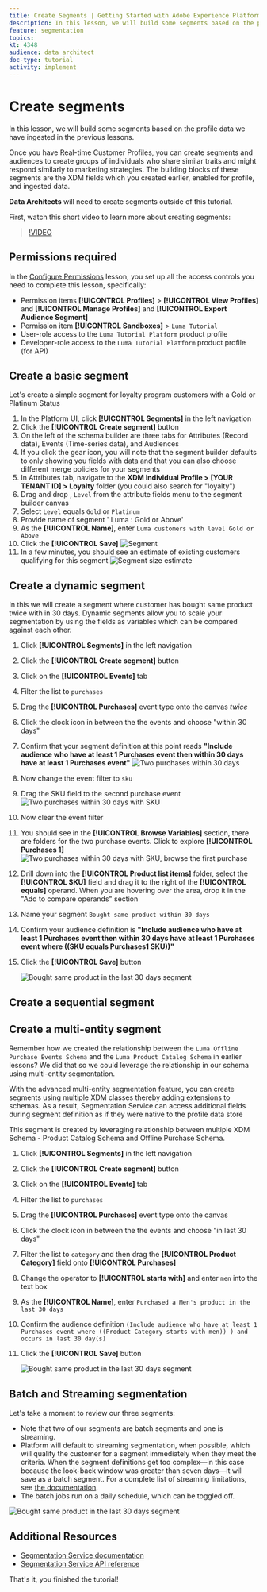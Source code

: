 ```yaml
---
title: Create Segments | Getting Started with Adobe Experience Platform for Data Architects and Data Engineers
description: In this lesson, we will build some segments based on the profile data we have ingested in the previous lessons.
feature: segmentation
topics: 
kt: 4348
audience: data architect
doc-type: tutorial
activity: implement
---
```


# Create segments

In this lesson, we will build some segments based on the profile data we have ingested in the previous lessons.

Once you have Real-time Customer Profiles, you can create segments and audiences to create groups of individuals who share similar traits and might respond similarly to marketing strategies. The building blocks of these segments are the XDM fields which you created earlier, enabled for profile, and ingested data.

**Data Architects** will need to create segments outside of this tutorial.

First, watch this short video to learn more about creating segments:
>[!VIDEO](https://video.tv.adobe.com/v/27254?quality=12&learn=on)

## Permissions required

In the [Configure Permissions](configure-permissions.md) lesson, you set up all the access controls you need to complete this lesson, specifically:

* Permission items **[!UICONTROL Profiles]** > **[!UICONTROL View Profiles]** and **[!UICONTROL Manage Profiles]** and **[!UICONTROL Export Audience Segment]**
* Permission item **[!UICONTROL Sandboxes]** > `Luma Tutorial`
* User-role access to the `Luma Tutorial Platform` product profile
* Developer-role access to the `Luma Tutorial Platform` product profile (for API)

## Create a basic segment

Let's create a simple segment for loyalty program customers with a Gold or Platinum Status

1. In the Platform UI, click **[!UICONTROL Segments]** in the left navigation
1. Click the **[!UICONTROL Create segment]** button 
1. On the left of the schema builder are three tabs for Attributes (Record data), Events (Time-series data), and Audiences
1. If you click the gear icon, you will note that the segment builder defaults to only showing you fields with data and that you can also choose different merge policies for your segments
1. In Attributes tab, navigate to the **XDM Individual Profile > [YOUR TENANT ID] > Loyalty** folder (you could also search for "loyalty")
1. Drag and drop , `Level` from the attribute fields menu to the segment builder canvas 
1. Select `Level` equals `Gold` or `Platinum`
1. Provide name of segment ' Luma : Gold or Above'
1. As the **[!UICONTROL Name]**, enter `Luma customers with level Gold or Above`
1. Click the **[!UICONTROL Save]**
   ![Segment](assets/segment-goldOrAbove.png)
1. In a few minutes, you should see an estimate of existing customers qualifying for this segment
   ![Segment size estimate](assets/segment-goldOrAbove-estimate.png)

<!--## Create a sequential segment-->

## Create a dynamic segment

In this we will create a segment where customer has bought same product twice with in 30 days. Dynamic segments allow you to scale your segmentation by using the fields as variables which can be compared against each other.

1. Click **[!UICONTROL Segments]** in the left navigation
1. Click the **[!UICONTROL Create segment]** button 
1. Click on the **[!UICONTROL Events]** tab
1. Filter the list to `purchases`
1. Drag the **[!UICONTROL Purchases]** event type onto the canvas _twice_
1. Click the clock icon in between the the events and choose "within 30 days"
1. Confirm that your segment definition at this point reads **"Include audience who have at least 1 Purchases event then within 30 days have at least 1 Purchases event"**
   ![Two purchases within 30 days](assets/segment-twoPurchases.png)
1. Now change the event filter to `sku`
1. Drag the SKU field to the second purchase event
   ![Two purchases within 30 days with SKU](assets/segment-twoPurchases-addSku.png)
1. Now clear the event filter
1. You should see in the **[!UICONTROL Browse Variables]** section, there are folders for the two purchase events. Click to explore **[!UICONTROL Purchases 1]**   
   ![Two purchases within 30 days with SKU, browse the first purchase](assets/segment-twoPurchases-browsePurchaseOne.png)
1. Drill down into the **[!UICONTROL Product list items]** folder, select the **[!UICONTROL SKU]** field and drag it to the right of the **[!UICONTROL equals]** operand. When you are hovering over the area, drop it in the  "Add to compare operands" section
1. Name your segment `Bought same product within 30 days`
1. Confirm your audience definition is **"Include audience who have at least 1 Purchases event then within 30 days have at least 1 Purchases event where ((SKU equals Purchases1 SKU))"**
1. Click the **[!UICONTROL Save]** button

   ![Bought same product in the last 30 days segment](assets/segment-boughtSameProduct.png)

## Create a sequential segment

## Create a multi-entity segment

Remember how we created the relationship between the `Luma Offline Purchase Events Schema` and the `Luma Product Catalog Schema` in earlier lessons? We did that so we could leverage the relationship in our schema using multi-entity segmentation.

With the advanced multi-entity segmentation feature, you can create segments using multiple XDM classes thereby adding extensions to schemas. As a result, Segmentation Service can access additional fields during segment definition as if they were native to the profile data store

This segment is created by leveraging relationship between multiple XDM Schema - Product Catalog Schema and Offline Purchase Schema.

1. Click **[!UICONTROL Segments]** in the left navigation
1. Click the **[!UICONTROL Create segment]** button 
1. Click on the **[!UICONTROL Events]** tab
1. Filter the list to `purchases`
1. Drag the **[!UICONTROL Purchases]** event type onto the canvas
1. Click the clock icon in between the the events and choose "in last 30 days"
1. Filter the list to `category` and then drag the **[!UICONTROL Product Category]** field onto **[!UICONTROL Purchases]**
1. Change the operator to **[!UICONTROL starts with]** and enter `men` into the text box
1. As the **[!UICONTROL Name]**, enter `Purchased a Men's product in the last 30 days`
1. Confirm the audience definition `(Include audience who have at least 1 Purchases event where ((Product Category starts with men)) ) and occurs in last 30 day(s)`
1. Click the **[!UICONTROL Save]** button

   ![Bought same product in the last 30 days segment](assets/segment-purchasedMens.png)

## Batch and Streaming segmentation

Let's take a moment to review our three segments:

* Note that two of our segments are batch segments and one is streaming. 
* Platform will default to streaming segmentation, when possible, which will qualify the customer for a segment immediately when they meet the criteria. When the segment definitions get too complex&mdash;in this case because the look-back window was greater than seven days&mdash;it will save as a batch segment. For a complete list of streaming limitations, see [the documentation](https://docs.adobe.com/content/help/en/experience-platform/segmentation/ui/streaming-segmentation.html).
* The batch jobs run on a daily schedule, which can be toggled off.
  
![Bought same product in the last 30 days segment](assets/segment-review.png)

## Additional Resources

* [Segmentation Service documentation](https://docs.adobe.com/content/help/en/experience-platform/segmentation/home.html)
* [Segmentation Service API reference](https://www.adobe.io/apis/experienceplatform/home/api-reference.html#!acpdr/swagger-specs/segmentation.yaml)

That's it, you finished the tutorial!